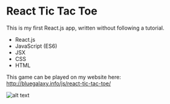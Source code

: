 # React Tic Tac Toe

This is my first React.js app, written without following a tutorial. 
* React.js
* JavaScript (ES6)
* JSX
* CSS
* HTML

This game can be played on my website here:
http://bluegalaxy.info/js/react-tic-tac-toe/

![alt text](http://bluegalaxy.info/images/react-tic-tac-toe.png)
